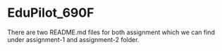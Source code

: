 # EduPilot_690F

There are two README.md files for both assignment which we can find under assignment-1 and assignment-2 folder.